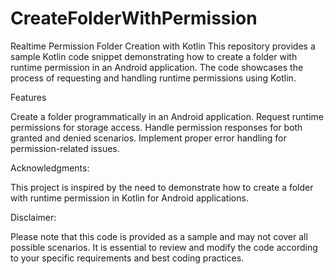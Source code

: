 # CreateFolderWithPermission
Realtime Permission Folder Creation with Kotlin
This repository provides a sample Kotlin code snippet demonstrating how to create a folder with runtime permission in an Android application. The code showcases the process of requesting and handling runtime permissions using Kotlin.


Features

Create a folder programmatically in an Android application.
Request runtime permissions for storage access.
Handle permission responses for both granted and denied scenarios.
Implement proper error handling for permission-related issues.

Acknowledgments:  

This project is inspired by the need to demonstrate how to create a folder with runtime permission in Kotlin for Android applications.


Disclaimer:

Please note that this code is provided as a sample and may not cover all possible scenarios. It is essential to review and modify the code according to your specific requirements and best coding practices.
